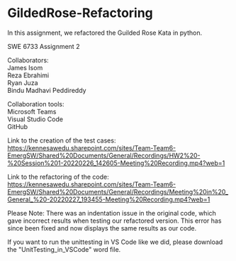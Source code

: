 # GildedRose-Refactoring

In this assignment, we refactored the Guilded Rose Kata in python.

SWE 6733 Assignment 2

Collaborators:  
James Isom  
Reza Ebrahimi  
Ryan Juza  
Bindu Madhavi Peddireddy  

Collaboration tools:  
  Microsoft Teams  
  Visual Studio Code  
  GitHub   
  
  Link to the creation of the test cases: https://kennesawedu.sharepoint.com/sites/Team-Team6-EmergSW/Shared%20Documents/General/Recordings/HW2%20-%20Session%201-20220226_142605-Meeting%20Recording.mp4?web=1
  
  Link to the refactoring of the code: https://kennesawedu.sharepoint.com/sites/Team-Team6-EmergSW/Shared%20Documents/General/Recordings/Meeting%20in%20_General_%20-20220227_193455-Meeting%20Recording.mp4?web=1
  
  
  
  Please Note: There was an indentation issue in the original code, which gave incorrect results when testing our refactored version. This error has since been fixed and now displays the same results as our code.
  
  If you want to run the unittesting in VS Code like we did, please download the "UnitTesting_in_VSCode" word file.
